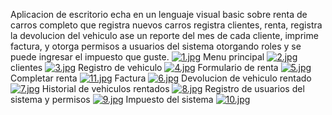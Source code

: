 Aplicacion de escritorio echa en un lenguaje visual basic sobre renta de carros completo
que registra nuevos carros registra clientes, renta, registra la devolucion del vehiculo
ase un reporte del mes de cada cliente, imprime factura, y otorga permisos a usuarios 
del sistema otorgando roles y se puede ingresar el impuesto que guste.
[![1.jpg](https://i.postimg.cc/qBzbnSrg/1.jpg)](https://postimg.cc/Wtcwc9hP)
Menu principal
[![2.jpg](https://i.postimg.cc/tRWr2P1H/2.jpg)](https://postimg.cc/8skBC7By)
clientes
[![3.jpg](https://i.postimg.cc/X7xkzg4t/3.jpg)](https://postimg.cc/WhFZDgD7)
Registro de vehiculo
[![4.jpg](https://i.postimg.cc/MpMfm0T7/4.jpg)](https://postimg.cc/754Lx2Sh)
Formulario de renta
[![5.jpg](https://i.postimg.cc/9M8ckSgr/5.jpg)](https://postimg.cc/zbhmbdrr)
Completar renta
[![11.jpg](https://i.postimg.cc/4ygjB1sm/11.jpg)](https://postimg.cc/WF594gDv)
Factura
[![6.jpg](https://i.postimg.cc/tJ4Nq1zB/6.jpg)](https://postimg.cc/wynmFjZN)
Devolucion de vehiculo rentado 
[![7.jpg](https://i.postimg.cc/7h5JtS9r/7.jpg)](https://postimg.cc/q6d7zhW1)
Historial de vehiculos rentados
[![8.jpg](https://i.postimg.cc/2SrhrL8h/8.jpg)](https://postimg.cc/zV2VkBhG)
Registro de usuarios del sistema y permisos
[![9.jpg](https://i.postimg.cc/Gt4zP8sH/9.jpg)](https://postimg.cc/8fVhNC4S)
Impuesto del sistema
[![10.jpg](https://i.postimg.cc/26b2hLW3/10.jpg)](https://postimg.cc/62KrN3YN)

